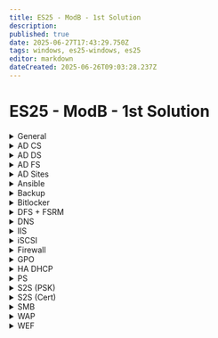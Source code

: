 ```yaml
---
title: ES25 - ModB - 1st Solution
description: 
published: true
date: 2025-06-27T17:43:29.750Z
tags: windows, es25-windows, es25
editor: markdown
dateCreated: 2025-06-26T09:03:28.237Z
---
```


# ES25 - ModB - 1st Solution

[//]: <> (General)
<details>
<summary>General</summary>

- Hostname (`Rename-Computer -Name HOSTNAME`)
- IPv4 settings (`netsh int ipv4 set add Ethernet0 static add mask gateway`)
- IPv6 settings (`netsh int ipv6 set add Ethernet0 add/mask`)
  
</details>

[//]: <> (AD CS)
<details>
<summary>AD CS</summary>
  
</details>

[//]: <> (AD DS)
<details>
<summary>AD DS</summary>
  
  **DC settings**
  - `Install-WindowsFeature -Name Ad-Domain-Services, DNS -IncludeManagementTools`
  - `$password = ConvertTo-SecureString -AsPlainText -Force "Passw0rd!"`
  - `Install-ADDSForest -DomainName skillsnet.dk -SafeModePassword $password`
  
  **RODC settings**
  - DNS settings
  - `Add-Computer -DomainName skillsnet.dk`
  - `Restart-Computer`
  - `$password = ConvertTo-SecureString -AsPlainText -Force "Passw0rd!"`
  - `Install-WindowsFeature -Name Ad-Domain-Services, DNS -IncludeManagementTools`
  - `Install-ADDSDomainController -DomainName skillsnet.dk -SiteName Default-First-Site -SafeModePassword $password`
  
  **CLIENT settings**
  - DNS settings
  - `Add-Computer -DomainName skillsnet.dk`
  - `Restart-Computer`
  
</details>

[//]: <> (AD FS)
<details>
<summary>AD FS</summary>
  
</details>

[//]: <> (AD Sites)
<details>
<summary>AD Sites</summary>

>   DO IT LAST AND DON'T FORGET IT
{.is-warning}
</details>


[//]: <> (Ansible)
<details>
<summary>Ansible</summary>
  
> CREATE AND USE THE JSON
{.is-warning}
</details>

[//]: <> (Backup)
<details>
<summary>Backup</summary>
  
> USE COMMENTS AND ADD COMMENTS TO YOUR OUTPUT TOO
{.is-warning}
  ```powershell
  # Variables
# Emails settings
$smtpServer = "mail.nordicbackup.net"
$from = "backup@skillsnet.dk"
$to = "support@nordicbackup.net"
$subject = ""
$body = ""
$success = $true

# Backup path
$BackupRoot = "C:\Backups"
$usersCSV = "$backupRoot\Users.csv"
$gpoBackup = "$backupRoot\GPOs"
$webBackup = "$backupRoot\Web"

try {
    # Create backup folders
    Write-Output "Create backup folders"
    New-Item -Path $BackupRoot -ItemType Directory -Force | Out-Null
    New-Item -Path $gpoBackup -ItemType Directory -Force | Out-Null
    New-Item -Path $webBackup -ItemType Directory -Force | Out-Null

    # Export users to CSV
    # FirstName,LastName,samAccountName,UserPrincipalName,Email,JobTitle,City,Company,Department
    Write-Output "Export users to CSV"
    Get-ADUser -Filter * -Properties GivenName, Surname, SamAccountName, DistinguishedName, UserPrincipalName, EmailAddress, Title, City, Company, Department `
        | Select-Object GivenName, Surname, SamAccountName, DistinguishedName, UserPrincipalName, EmailAddress, Title, City, Company, Department `
        | Export-Csv -Path $usersCSV -NoTypeInformation -Encoding UTF8


    # Export Group Policy Objects
    Write-Output "Export Group Policy Objects"
    $allGPO = Get-GPO -All
    foreach ($gpo in $allGPO) {
        $gpoName = $gpo.DisplayName
        $gpoPath = Join-Path $gpoBackup $gpoName
        New-Item -Path $gpoPath -ItemType Directory -Force | Out-Null
        Backup-GPO -Name $gpoName -Path $gpoPath -ErrorAction SilentlyContinue
    }

    # Backup IIS web root folders
    Write-Output "Backup IIS web root folders"
    Import-Module WebAdministration

    # Get all IIS sites
    $sites = Get-Website

    foreach ($site in $sites) {
        $siteName = $site.Name

        $sourcePath = $site.PhysicalPath
        $sourcePath = $sourcePath.Replace('%SystemDrive%', 'C:')
        $destinationPath = "C:\Backups\Web\$siteName"

        Write-Host "Backing up site '$siteName' from $sourcePath to $destinationPath"

        # Create destination folder
        New-Item -ItemType Directory -Path $destinationPath -Force | Out-Null

        # Copy the site files
        Copy-Item -Path $sourcePath\ -Destination $destinationPath -Recurse -Force -ErrorAction Stop
    }

    # Send success email
    Write-Output "Sending success email"
    $subject = "Backup Success on $env:COMPUTERNAME"
    $body = "The backup completed successfully on $(Get-Date -Format 'yyyy-MM-dd HH:mm:ss')."
    Send-MailMessage -From $from -To $to -Subject $subject -Body $body -SmtpServer $smtpServer
} catch {
    # Sending failure email
    Write-Output "Sending failure email"
    $succes = $false
    $subject = "Backup FAILED on $env:COMPUTERNAME"
    $body = "Backup failed on $(Get-Date). Error: $($_.Exception.Message)"
    Send-MailMessage -From $from -To $to -Subject $subject -Body $body -SmtpServer $smtpServer
    Write-Output "Backup failed on $(Get-Date). Error: $($_.Exception.Message)"
}
  ```
</details>

[//]: <> (Bitlocker)
<details>
<summary>Bitlocker</summary>
 
- `Install-WindowsFeature Bitlocker -IncludeManagementTools`
- `Enable-Bitlocker -TpmProtection "D:\"`
> Bitlocker TPM encryption doesn't work in anything else than system drive
{.is-danger}

</details>

[//]: <> (DFS + FSRM)
<details>
<summary>DFS + FSRM</summary>
  
  - `Install-WindowsFeature FS-Resource-Manager, FS-DFS-Namespace, FS-DFS-Replication -IncludeManagementTools`
  - `Enable-NetFirewallRule -DisplayGroup "Remote File Server Resource Manager Management"`

> **DFS**
> Create the NAMESPACE and it will configure the Replication for you
{.is-info}

  
> **FSRM**
> Do it from Management console, it will be faster.
{.is-info}

</details>


[//]: <> (DNS)
<details>
<summary>DNS</summary>

  > **+ CNAME Records to add**
  > <span>DC.skillsnet.</span>dk: **sso**, **ocsp**
  > <span>SRV2.skillsnet.</span>dk: **app**, **cacerts**, **crl**, **intra**, **www**
  {.is-info}

</details>

[//]: <> (IIS)
<details>
<summary>IIS</summary>
  
</details>

[//]: <> (iSCSI)
<details>
<summary>iSCSI</summary>
  
>   **Target**
>   - Add from server manager and get done everyting with the server manager
>   - After done with settings Restart **WinTarget** and set it's *startup type* to *automatic*
>   - Start **MSiSCSI** and set it's *startup type* to *automatic* 
{.is-info}

  
>   **Initiator**
>   - Start **MSiSCSI** and set it's *startup type* to *automatic*
>   - Connect from iSCSI Initiatior management console (from tools)
{.is-info}

</details>


[//]: <> (Firewall)
<details>
<summary>Firewall</summary>
  
</details>

[//]: <> (GPO)
<details>
<summary>GPO</summary>

  > DO THE PASSWORD POLICICES
{.is-warning}

</details>

[//]: <> (HA DHCP)
<details>
<summary>HA DHCP</summary>
  
</details>

[//]: <> (PS)
<details>
<summary>PS</summary>
  
> CREATE THE JSON FOR OU STRUCTURE
{.is-warning}
  ```powershell
  $json_path = "C:\Resources\OUs.json"
$json = Get-Content -Raw $json_path | ConvertFrom-Json 

Write-Host "============= Creating OUs ============="  -BackgroundColor Black -ForeGroundColor White
foreach ($ou in $json) {
    $newPath = "OU=$($ou.Name),$($ou.Path)DC=skillsnet,DC=dk"
   
    if (Get-ADOrganizationalUnit -Filter { distinguishedName -eq $newPath }) {
        Write-Host "$($ou.Name) OU already exists!" -ForeGroundColor Green -BackgroundColor Black
    } else {
        New-ADOrganizationalUnit -Name $ou.Name -Path "$($ou.Path)DC=skillsnet,DC=dk" -Description $ou.Description -ProtectedFromAccidentalDeletion $false -ErrorAction SilentlyContinue | Out-Null
        Write-Host "$($ou.Name) OU has been created successfully!" -ForeGroundColor Green -BackgroundColor Black
    }
}

$csv_path = "C:\Resources\ES2025_TP39_ModuleB_Users_Skillsnet.csv"
$csv = Import-Csv $csv_path
$password = ConvertTo-SecureString -AsPlainText -Force "Passw0rd!Passw0rd!!!!"
$i = 1
$groups = $csv | Select-Object -ExpandProperty Department | Sort-Object -Unique

Write-Host "`r`n`r`n============= Creating Groups ============="  -BackgroundColor Black -ForeGroundColor White

foreach ( $group in $groups ) {
	$exGroup = Get-ADGroup -Filter { Name -eq $group } -SearchBase "OU=Groups,OU=Skills,DC=skillsnet,dc=dk" -ErrorAction SilentlyContinue

    if (!$exGroup) {
        New-ADGroup -Name $group -Path "OU=Groups,OU=Skills,DC=skillsnet,dc=dk" -GroupScope Global
	    Write-Host "$group group has been created successfully!" -ForeGroundColor Green -BackgroundColor Black
    } else {
        Write-Host "$group group already exists!" -ForeGroundColor Green -BackgroundColor Black
    }
}


Write-Host "`r`n`r`n============= Creating Users ============="	 -BackgroundColor Black -ForeGroundColor White
# FirstName,LastName,samAccountName,UserPrincipalName,Email,JobTitle,City,Company,Department
# Kell siminek Display-name (funame)
foreach ($user in $csv) {
    $finame = $user.FirstName
    $laname = $user.LastName
    $funame = $user.FirstName + " " + $user.LastName
    $sam = $user.Firstname + "." + $user.LastName
    $upname = $user.UserPrincipalName
    $mail = $user.Email
    $title = $user.JobTitle
    $city = $user.City
    $company = $user.Company
    $group = $user.Department

    $exUser = Get-ADUser -Filter { SamAccountName -eq $sam } -ErrorAction SilentlyContinue

    if ($exUser) {
        Write-Host "$i. The $sam user exists." -ForeGroundColor Green -BackgroundColor Black
    } else {
        New-ADUser -Path "OU=$group,OU=Users,OU=Skills,DC=skillsnet,DC=dk" `
            -Name $funame `
            -Enabled $true `
            -AccountPassword $password `
            -GivenName $laname `
            -SurName $laname `
            -DisplayName $funame `
            -UserPrincipalName $upname `
            -SamAccountName $sam `
            -EmailAddress $mail `
            -Title $title `
            -City $city `
            -Company $company `
            -Department $group
            
    
        Add-ADGroupMember -Identity $group -Members $sam
        Write-Host "$i. User $sam has been created and added to $group group!" -ForeGroundColor Green -BackgroundColor Black
    }

    $i++
}
Write-Host "============= Users and groups have been created! =============" -BackgroundColor Black -ForeGroundColor White
  ```
</details>

[//]: <> (S2S - PSK)
<details>
<summary>S2S (PSK)</summary>
  
</details>

[//]: <> (S2S - Cert)
<details>
<summary>S2S (Cert)</summary>
  
</details>

[//]: <> (SMB)
<details>
<summary>SMB</summary>
  `Set-SmbServerConfiguration -EncryptData $true -RejectUnencryptedAccess $true`
</details>

[//]: <> (WAP)
<details>
<summary>WAP</summary>
  
</details>

[//]: <> (WEF)
<details>
<summary>WEF</summary>

  > **GPO**
  > - Computer > Policies > Windows > Security > Restrict Groups > Event Log Readers==> NETWORK SERVICE
  > 
  > - Computer > Policies > Windows > Security > System Services > WinRM (AutoStart)
  > 
  > - Computer > Policies > ADMX > Windows Components > Event Forwarding > Subscription Manager (Server=https://SRV2.skillsnet.dk:5986/wsman/SubscriptionManager/WEC,Refresh=60)
  > 
  > - Computer > Policies > ADMX > Windows Components > Event Log Service > Security > Configure Log Access (`O:BAG:SYD:(A;;0xf0005;;;SY)(A;;0x5;;;BA)(A;;0x1;;;S-1-5-20)(A;;0x1;;;S-1-5-32-573)`)
 >
 > _
{.is-info}

> **SUBSCRIPTION**
> - Start an **Event Viewer**, create a new Subscription
> - `wecutil gs "Subscription Name" /f:xml
> - **Copy** the output, **transfer** it to the CORE computer
> - Disable **wecsvc**!
>
> _
{.is-info}

  
> **SRV2**
> - `gpupdate /force` (Get the computer auto-enrollment Certificate)
> - `winrm qc -transport:https`
> - `wecutil qc`
> - `wecutil cs ./log.xml` (the file you transferred)
> - `Start-Service wecsvc`
> - `Set-Service wecsvc -StartupType Automatic`
> - `Enable-NetFirwallRule -DisplayGroup Remote Event Log Management`
>
> _
{.is-info}

</details>




